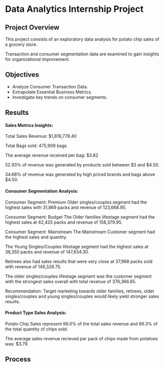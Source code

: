 # Data Analytics Internship Project

## Project Overview
This project consists of an exploratory data analysis for potato chip sales of a grocery store.

Transaction and consumer segmentation data are examined to gain insights for organizational improvement.

## Objectives
- Analyze Consumer Transaction Data.
- Extrapolate Essential Business Metrics.
- Investigate key trends on consumer segments. 

## Results
#### Sales Metrics Insights:
Total Sales Revenue: $1,819,778.40


Total Bags sold: 475,909 bags


The average revenue received per bag: $3.82


52.93% of revenue was generated by products sold between $3 and $4.50.


34.68% of revenue was generated by high priced brands and bags above $4.50.

#### Consumer Segmentation Analysis:
Consumer Segment: Premium
Older singles/couples segment had the highest sales with 31,869 packs and revenue of 123,668.95.

Consumer Segment: Budget
The Older families lifestage segment had the highest sales at 42,425 packs and revenue of 158,379.95.

Consumer Segment: Mainstream
The Mainstream Customer segment had the highest sales and quantity.


The Young Singles/Couples lifestage segment had the highest sales at 36,350 packs and revenue of 147,634.30.


Retirees also had sales results that were very close at 37,968 packs sold with revenue of 146,328.75.


The older singles/couples lifestage segment was the customer segment with the strongest sales overall with total revenue of 376,366.65.

Recommendation:
Target marketing towards older families, retirees, older singles/couples and young singles/couples would likely yield stronger sales results.

#### Product Type Sales Analysis:
Potato Chip Sales represent 66.0% of the total sales revenue and 66.3% of the total quantity of chips sold.

The average sales revenue recieved per pack of chips made from potatoes was: $3.79.




## Process
